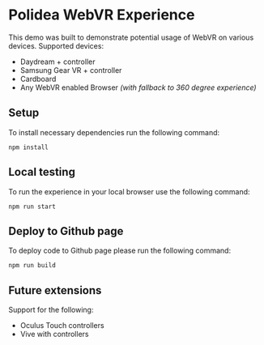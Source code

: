 # Polidea WebVR Experience
This demo was built to demonstrate potential usage of WebVR on various devices. Supported devices:
* Daydream + controller
* Samsung Gear VR + controller
* Cardboard
* Any WebVR enabled Browser *(with fallback to 360 degree experience)*

## Setup
To install necessary dependencies run the following command:

    npm install
    
## Local testing
To run the experience in your local browser use the following command:
    
    npm run start
    
## Deploy to Github page
To deploy code to Github page please run the following command:

    npm run build
    
## Future extensions
Support for the following:
* Oculus Touch controllers
* Vive with controllers 
